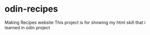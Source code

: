 # odin-recipes
Making Recipes website
This project is for showing my html skill that i learned in odin project
